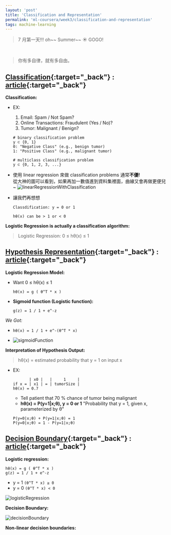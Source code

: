 ```yaml
---
layout: 'post'
title: 'Classification and Representation'
permalink: 'ml-coursera/week3/classification-and-representation'
tags: machine-learning
---
```

> 7 月第一天!!! oh~~ Summer~~ :sunny: GOGO!
<br/>

> 你有多自律，就有多自由。

## [Classification](https://www.coursera.org/learn/machine-learning/lecture/wlPeP/classification){:target="_back"} : [article](https://www.coursera.org/learn/machine-learning/supplement/fDCQp/classification){:target="_back"}

__Classification:__

- EX:
   1. Email: Spam / Not Spam?
   2. Online Transactions: Fraudulent (Yes / No)?
   3. Tumor: Malignant / Benign?

   ~~~
   # binary classification problem
   y ⊂ {0, 1}    
   0: "Negative Class" (e.g., benign tumor)
   1: "Positive Class" (e.g., malignant tumor)  

   # multiclass classification problem
   y ⊂ {0, 1, 2, 3, ...}
   ~~~

- 使用 linear regression 來做 classification problems 通常**不優!**<br/>
  從大神的圖可以看到，如果再加一數值進到資料集裡面，曲線又會再做更便兒~
![linearRegressionWithClassification][linear-regression-with-class]


- 讓我們再想想

   ~~~
   Classdification: y = 0 or 1
   
   hθ(x) can be > 1 or < 0
   ~~~

__Logistic Regression is actually a classification algorithm:__
> Logistic Regression: 0 ≤ hθ(x) ≤ 1


## [Hypothesis Representation](https://www.coursera.org/learn/machine-learning/supplement/AqSH6/hypothesis-representation){:target="_back"} : [article](https://www.coursera.org/learn/machine-learning/supplement/AqSH6/hypothesis-representation){:target="_back"}


__Logistic Regression Model:__

- Want 0 ≤ hθ(x) ≤ 1
   ~~~
   hθ(x) = g ( θ^T * x )
   ~~~


- __Sigmoid function (Logistic function):__
   ~~~
   g(z) = 1 / 1 + e^-z
   ~~~

*We Got:*
-  ~~~
   hθ(x) = 1 / 1 + e^-(θ^T * x)
   ~~~
- ![sigmoidFunction][sigmoid-function]

__Interpretation of Hypothesis Output:__

> hθ(x) = estimated probability that y = 1 on input x

- EX:  
   ~~~
          | x0 |   |     1     |
   if x = | x1 | = | tumorSize |
   hθ(x) = 0.7
   ~~~

   - Tell patient that 70 % chance of tumor being malignant
   - **hθ(x) = P(y=1|x;θ), y = 0 or 1** "Probability that y = 1, given x, parameterized by θ"
   ~~~
   P(y=0|x;θ) + P(y=1|x;θ) = 1
   P(y=0|x;θ) = 1 - P(y=1|x;θ)
   ~~~

## [Decision Boundary](https://www.coursera.org/learn/machine-learning/lecture/WuL1H/decision-boundary){:target="_back"} : [article](https://www.coursera.org/learn/machine-learning/supplement/N8qsm/decision-boundary){:target="_back"}

__Logistic regression:__

~~~
hθ(x) = g ( θ^T * x )
g(z) = 1 / 1 + e^-z
~~~
- y = 1  `(θ^T * x) ≥ 0`
- y = 0  `(θ^T * x) < 0`

![logisticRegression][logistic-regression]

__Decision Boundary:__

![decisionBoundary][decision-boundary]


__Non-linear decision boundaries:__

[linear-regression-with-class]: https://i.imgur.com/ES9IacAm.jpg
[sigmoid-function]: https://i.imgur.com/jha4DSem.jpg
[logistic-regression]: https://i.imgur.com/MJUZtFL.jpg
[decision-boundary]: https://i.imgur.com/NXoLVK8.jpg